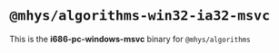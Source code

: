 # `@mhys/algorithms-win32-ia32-msvc`

This is the **i686-pc-windows-msvc** binary for `@mhys/algorithms`
